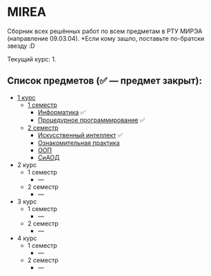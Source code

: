 # MIREA

Сборник всех решённых работ по всем предметам в РТУ МИРЭА (направление 09.03.04).
*Если кому зашло, поставьте по-братски звезду :D

Текущий курс: 1.

## Список предметов (✅ — предмет закрыт):
   - [1 курс](1%20курс)
     - [1 семестр](1%20курс/1%20семестр)
       - [Информатика](1%20курс/1%20семестр/Информатика) ✅
       - [Процедурное программирование](1%20курс/1%20семестр/Процедурное%20программирование) ✅
     - [2 семестр](1%20курс/2%20семестр)
       - [Искусственный интеллект](1%20курс/2%20семестр/Искусственный%20интеллект) ✅
       - [Ознакомительная практика](1%20курс/2%20семестр/Ознакомительная%20практика)
       - [ООП](1%20курс/2%20семестр/ООП)
       - [СиАОД](1%20курс/2%20семестр/СиАОД)
   - 2 курс
      - 1 семестр
        - —
      - 2 семестр
        - —
   - 3 курс
       - 1 семестр
         - —
       - 2 семестр
         - —
   - 4 курс
      - 1 семестр
        - —
      - 2 семестр
        - —
